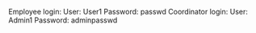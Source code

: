 Employee login: 
                User: User1
                Password: passwd
Coordinator login:
                User: Admin1
                Password: adminpasswd
